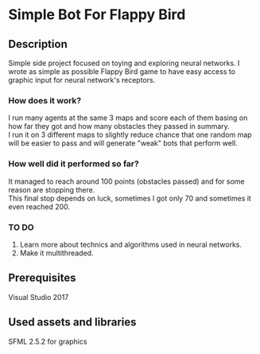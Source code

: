 # Simple Bot For Flappy Bird
## Description
Simple side project focused on toying and exploring neural networks.
I wrote as simple as possible Flappy Bird game to have easy access to graphic input for neural network's receptors. 
### How does it work?
I run many agents at the same 3 maps and score each of them basing on how far they got and how many obstacles they passed in summary.\
I run it on 3 different maps to slightly reduce chance that one random map will be easier to pass and will generate "weak"
bots that perform well.
### How well did it performed so far?
It managed to reach around 100 points (obstacles passed) and for some reason are stopping there.\
This final stop depends on luck, sometimes I got only 70 and sometimes it even reached 200.
### TO DO
1. Learn more about technics and algorithms used in neural networks.
2. Make it multithreaded.
## Prerequisites
Visual Studio 2017
## Used assets and libraries
SFML 2.5.2 for graphics
